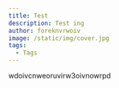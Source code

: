 ```yaml
---
title: Test
description: Test ing
author: foreknvrwoiv
image: /static/img/cover.jpg
tags:
  - Tags
---
```

wdoivcnweoruvirw3oivnowrpd